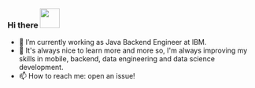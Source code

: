 ### Hi there <img src="https://github.githubassets.com/images/mona-whisper.gif" width="40" height="40"/>


- 🔭 I’m currently working as Java Backend Engineer at IBM.
- 🌱 It's always nice to learn more and more so, I'm always improving my skills in mobile, backend, data engineering and data science development.
- 📫 How to reach me: open an issue!
